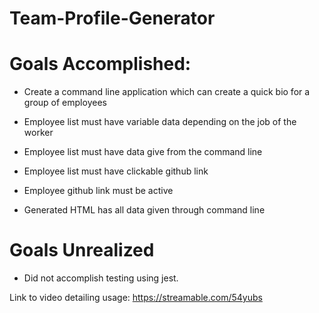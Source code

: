# Team-Profile-Generator

# Goals Accomplished:

- Create a command line application which can create a quick bio for a group of employees

* Employee list must have variable data depending on the job of the worker

* Employee list must have data give from the command line

* Employee list must have clickable github link

* Employee github link must be active

* Generated HTML has all data given through command line

# Goals Unrealized

- Did not accomplish testing using jest.

Link to video detailing usage:
https://streamable.com/54yubs
